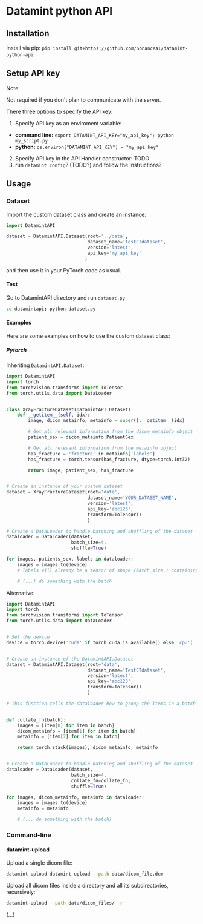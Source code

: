 # Datamint python API

## Installation
Install via pip: `pip install git+https://github.com/SonanceAI/datamint-python-api`.

## Setup API key
> [!NOTE]
> Not required if you don't plan to communicate with the server.

There three options to specify the API key:
1. Specify API key as an enviroment variable:
  - **command line:** `export DATAMINT_API_KEY="my_api_key"; python my_script.py` 
  - **python:** `os.environ["DATAMINT_API_KEY"] = "my_api_key"`
2. Specify API key in the API Handler constructor: TODO
3. run `datamint config`? (TODO?) and follow the instructions?


## Usage
### Dataset
Import the custom dataset class and create an instance: 
```python 
import DatamintAPI

dataset = DatamintAPI.Dataset(root='../data',
                              dataset_name='TestCTdataset',
                              version='latest',
                              api_key='my_api_key'
                             )
```
and then use it in your PyTorch code as usual.

#### Test
Go to DatamintAPI directory and run `dataset.py`
```bash
cd datamintapi; python dataset.py
```

#### Examples
Here are some examples on how to use the custom dataset class:

##### Pytorch

Inheriting `DatamintAPI.Dataset`:
```python
import DatamintAPI
import torch
from torchvision.transforms import ToTensor
from torch.utils.data import DataLoader


class XrayFractureDataset(DatamintAPI.Dataset):
    def __getitem__(self, idx):
        image, dicom_metainfo, metainfo = super().__getitem__(idx)

        # Get all relevant information from the dicom_metainfo object
        patient_sex = dicom_metainfo.PatientSex

        # Get all relevant information from the metainfo object
        has_fracture = 'fracture' in metainfo['labels']
        has_fracture = torch.tensor(has_fracture, dtype=torch.int32)

        return image, patient_sex, has_fracture


# Create an instance of your custom dataset
dataset = XrayFractureDataset(root='data',
                              dataset_name='YOUR_DATASET_NAME',
                              version='latest',
                              api_key='abc123',
                              transform=ToTensor()
                              )

# Create a DataLoader to handle batching and shuffling of the dataset
dataloader = DataLoader(dataset,
                        batch_size=4,
                        shuffle=True)

for images, patients_sex, labels in dataloader:
    images = images.to(device)
    # labels will already be a tensor of shape (batch_size,) containing 0s and 1s

    # (...) do something with the batch
```

Alternative:
```python
import DatamintAPI
import torch
from torchvision.transforms import ToTensor
from torch.utils.data import DataLoader


# Set the device
device = torch.device('cuda' if torch.cuda.is_available() else 'cpu')


# Create an instance of the DatamintAPI.Dataset
dataset = DatamintAPI.Dataset(root='data',
                              dataset_name='TestCTdataset',
                              version='latest',
                              api_key='abc123',
                              transform=ToTensor()
                              )

# This function tells the dataloader how to group the items in a batch


def collate_fn(batch):
    images = [item[0] for item in batch]
    dicom_metainfo = [item[1] for item in batch]
    metainfo = [item[2] for item in batch]

    return torch.stack(images), dicom_metainfo, metainfo


# Create a DataLoader to handle batching and shuffling of the dataset
dataloader = DataLoader(dataset,
                        batch_size=4,
                        collate_fn=collate_fn,
                        shuffle=True)

for images, dicom_metainfo, metainfo in dataloader:
    images = images.to(device)
    metainfo = metainfo

    # (... do something with the batch)
```

### Command-line
#### datamint-upload
Upload a single dicom file:
```bash
datamint-upload datamint-upload --path data/dicom_file.dcm
```

Upload all dicom files inside a directory and all its subdirectories, recursively:
```bash
datamint-upload --path data/dicom_files/ -r
```
(...)